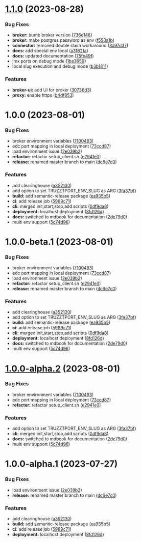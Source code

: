 # [1.1.0](https://github.com/truzzt/truzztport/compare/v1.0.0...v1.1.0) (2023-08-28)


### Bug Fixes

* **broker:** bumb broker version ([736e148](https://github.com/truzzt/truzztport/commit/736e14881f71942cc732445939373583608ff64f))
* **broker:** make postgres password as env ([f553a1b](https://github.com/truzzt/truzztport/commit/f553a1b0fe8e12972b7f63613d0443aeb5072ba7))
* **connector:** removed double slash workaround ([3a97d37](https://github.com/truzzt/truzztport/commit/3a97d3793db803ba3349e9ba87906d7f6095d3d0))
* **docs:** add special env local ([a3162fa](https://github.com/truzzt/truzztport/commit/a3162fa14d959b93ffb8a1c129c116cdff440bf1))
* **docs:** updated documentation ([75fe49f](https://github.com/truzzt/truzztport/commit/75fe49f13cd2fb192ff1989d1f7e5fa716715f94))
* jmx ports on debug mode ([1ba3659](https://github.com/truzzt/truzztport/commit/1ba365903e7608bece5a4ae1ca0bfa45b999bbae))
* local slug execution and debug mode ([b3b1811](https://github.com/truzzt/truzztport/commit/b3b181199396831ff41e0a0551c6facac45e4f79))


### Features

* **broker-ui:** add UI for broker ([30736d3](https://github.com/truzzt/truzztport/commit/30736d35f3927ea3878d66498d627790a270df41))
* **proxy:** enable https ([b4df853](https://github.com/truzzt/truzztport/commit/b4df853e8a79864102f12734144b788a17b571bc))

# 1.0.0 (2023-08-01)


### Bug Fixes

*  broker environment variables ([7100493](https://github.com/truzzt/truzztport/commit/71004933bb5001c8be5dae347bf5e2595e418d9e))
* edc port mapping in local deployment ([73ccd87](https://github.com/truzzt/truzztport/commit/73ccd871182ef6b2fb19d1bba1093265a6980750))
* load environment issue ([2e039b2](https://github.com/truzzt/truzztport/commit/2e039b27355621590741d08b324c58c1995d6afb))
* **refactor:** refactor setup_client.sh ([e2941e0](https://github.com/truzzt/truzztport/commit/e2941e0c9d00370675f28850f16c9eb134ade0d3))
* **release:** renamed master branch to main ([dc6e7c0](https://github.com/truzzt/truzztport/commit/dc6e7c06f22f8aaffddeda82ced2c56df72dea2e))


### Features

* add clearinghouse ([a352130](https://github.com/truzzt/truzztport/commit/a352130e7737611a7e3ae879d14608fa80b03ba4))
* add option to set TRUZZTPORT_ENV_SLUG as ARG ([3fa37bf](https://github.com/truzzt/truzztport/commit/3fa37bf67b0142b66af10ab59213452bf901b94f))
* **build:** add semantic-release package ([ea935b5](https://github.com/truzzt/truzztport/commit/ea935b5406143665b47c9417e2a379751e38dc6e))
* **ci:** add release job ([5989c71](https://github.com/truzzt/truzztport/commit/5989c716867de0ce808ef4c5198b6c5373a47d79))
* **cli:** merged init,start,stop,add scripts ([0df9da8](https://github.com/truzzt/truzztport/commit/0df9da8354c5016f4f085b98d0bbf8d3d6a8a8a4))
* **deployment:** localhost deployment ([8fd126d](https://github.com/truzzt/truzztport/commit/8fd126d120c1b0573702913552ffbf54767a014c))
* **docs:** switched to mdbook for documentation ([2de79d0](https://github.com/truzzt/truzztport/commit/2de79d01e9bae237dab2667664268ef43ccef2b7))
* multi env support ([5c74d96](https://github.com/truzzt/truzztport/commit/5c74d96a7ff33e82497c1dd7fbcd74752acd4b2a))

# 1.0.0-beta.1 (2023-08-01)


### Bug Fixes

*  broker environment variables ([7100493](https://github.com/truzzt/truzztport/commit/71004933bb5001c8be5dae347bf5e2595e418d9e))
* edc port mapping in local deployment ([73ccd87](https://github.com/truzzt/truzztport/commit/73ccd871182ef6b2fb19d1bba1093265a6980750))
* load environment issue ([2e039b2](https://github.com/truzzt/truzztport/commit/2e039b27355621590741d08b324c58c1995d6afb))
* **refactor:** refactor setup_client.sh ([e2941e0](https://github.com/truzzt/truzztport/commit/e2941e0c9d00370675f28850f16c9eb134ade0d3))
* **release:** renamed master branch to main ([dc6e7c0](https://github.com/truzzt/truzztport/commit/dc6e7c06f22f8aaffddeda82ced2c56df72dea2e))


### Features

* add clearinghouse ([a352130](https://github.com/truzzt/truzztport/commit/a352130e7737611a7e3ae879d14608fa80b03ba4))
* add option to set TRUZZTPORT_ENV_SLUG as ARG ([3fa37bf](https://github.com/truzzt/truzztport/commit/3fa37bf67b0142b66af10ab59213452bf901b94f))
* **build:** add semantic-release package ([ea935b5](https://github.com/truzzt/truzztport/commit/ea935b5406143665b47c9417e2a379751e38dc6e))
* **ci:** add release job ([5989c71](https://github.com/truzzt/truzztport/commit/5989c716867de0ce808ef4c5198b6c5373a47d79))
* **cli:** merged init,start,stop,add scripts ([0df9da8](https://github.com/truzzt/truzztport/commit/0df9da8354c5016f4f085b98d0bbf8d3d6a8a8a4))
* **deployment:** localhost deployment ([8fd126d](https://github.com/truzzt/truzztport/commit/8fd126d120c1b0573702913552ffbf54767a014c))
* **docs:** switched to mdbook for documentation ([2de79d0](https://github.com/truzzt/truzztport/commit/2de79d01e9bae237dab2667664268ef43ccef2b7))
* multi env support ([5c74d96](https://github.com/truzzt/truzztport/commit/5c74d96a7ff33e82497c1dd7fbcd74752acd4b2a))

# [1.0.0-alpha.2](https://github.com/truzzt/truzztport/compare/v1.0.0-alpha.1...v1.0.0-alpha.2) (2023-08-01)


### Bug Fixes

*  broker environment variables ([7100493](https://github.com/truzzt/truzztport/commit/71004933bb5001c8be5dae347bf5e2595e418d9e))
* edc port mapping in local deployment ([73ccd87](https://github.com/truzzt/truzztport/commit/73ccd871182ef6b2fb19d1bba1093265a6980750))
* **refactor:** refactor setup_client.sh ([e2941e0](https://github.com/truzzt/truzztport/commit/e2941e0c9d00370675f28850f16c9eb134ade0d3))


### Features

* add option to set TRUZZTPORT_ENV_SLUG as ARG ([3fa37bf](https://github.com/truzzt/truzztport/commit/3fa37bf67b0142b66af10ab59213452bf901b94f))
* **cli:** merged init,start,stop,add scripts ([0df9da8](https://github.com/truzzt/truzztport/commit/0df9da8354c5016f4f085b98d0bbf8d3d6a8a8a4))
* **docs:** switched to mdbook for documentation ([2de79d0](https://github.com/truzzt/truzztport/commit/2de79d01e9bae237dab2667664268ef43ccef2b7))
* multi env support ([5c74d96](https://github.com/truzzt/truzztport/commit/5c74d96a7ff33e82497c1dd7fbcd74752acd4b2a))

# 1.0.0-alpha.1 (2023-07-27)


### Bug Fixes

* load environment issue ([2e039b2](https://github.com/truzzt/truzztport/commit/2e039b27355621590741d08b324c58c1995d6afb))
* **release:** renamed master branch to main ([dc6e7c0](https://github.com/truzzt/truzztport/commit/dc6e7c06f22f8aaffddeda82ced2c56df72dea2e))


### Features

* add clearinghouse ([a352130](https://github.com/truzzt/truzztport/commit/a352130e7737611a7e3ae879d14608fa80b03ba4))
* **build:** add semantic-release package ([ea935b5](https://github.com/truzzt/truzztport/commit/ea935b5406143665b47c9417e2a379751e38dc6e))
* **ci:** add release job ([5989c71](https://github.com/truzzt/truzztport/commit/5989c716867de0ce808ef4c5198b6c5373a47d79))
* **deployment:** localhost deployment ([8fd126d](https://github.com/truzzt/truzztport/commit/8fd126d120c1b0573702913552ffbf54767a014c))
